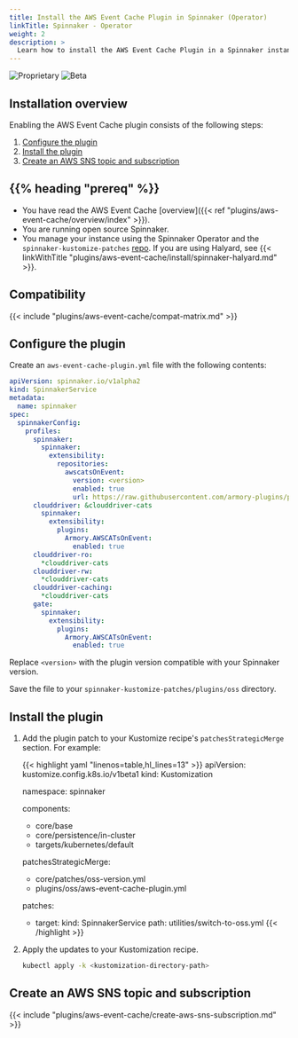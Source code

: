 ```yaml
---
title: Install the AWS Event Cache Plugin in Spinnaker (Operator)
linkTitle: Spinnaker - Operator
weight: 2
description: >
  Learn how to install the AWS Event Cache Plugin in a Spinnaker instance managed by the Spinnaker Operator.
---
```


![Proprietary](/images/proprietary.svg) ![Beta](/images/beta.svg)

## Installation overview

Enabling the AWS Event Cache plugin consists of the following steps:

1. [Configure the plugin](#configure-the-plugin)
1. [Install the plugin](#install-the-plugin)
1. [Create an AWS SNS topic and subscription](#create-an-aws-sns-topic-and-subscription)

## {{% heading "prereq" %}}

* You have read the AWS Event Cache [overview]({{< ref "plugins/aws-event-cache/overview/index" >}}).
* You are running open source Spinnaker.
* You manage your instance using the Spinnaker Operator and the `spinnaker-kustomize-patches` [repo](https://github.com/armory/spinnaker-kustomize-patches). If you are using Halyard, see {{< linkWithTitle "plugins/aws-event-cache/install/spinnaker-halyard.md" >}}.

## Compatibility

{{< include "plugins/aws-event-cache/compat-matrix.md" >}}


## Configure the plugin

Create an `aws-event-cache-plugin.yml` file with the following contents: 

```yaml
apiVersion: spinnaker.io/v1alpha2
kind: SpinnakerService
metadata:
  name: spinnaker
spec:
  spinnakerConfig:
    profiles:
      spinnaker:
        spinnaker:
          extensibility:
            repositories:
              awscatsOnEvent:
                version: <version>
                enabled: true
                url: https://raw.githubusercontent.com/armory-plugins/pluginRepository/master/repositories.json
      clouddriver: &clouddriver-cats
        spinnaker:
          extensibility:
            plugins:
              Armory.AWSCATsOnEvent:
                enabled: true
      clouddriver-ro:
        *clouddriver-cats
      clouddriver-rw:
        *clouddriver-cats
      clouddriver-caching:
        *clouddriver-cats
      gate:
        spinnaker:
          extensibility:
            plugins:
              Armory.AWSCATsOnEvent:
                enabled: true

```


Replace `<version>` with the plugin version compatible with your Spinnaker version.

Save the file to your `spinnaker-kustomize-patches/plugins/oss` directory.


## Install the plugin

1. Add the plugin patch to your Kustomize recipe's `patchesStrategicMerge` section. For example:

   {{< highlight yaml "linenos=table,hl_lines=13" >}}
   apiVersion: kustomize.config.k8s.io/v1beta1
   kind: Kustomization
   
   namespace: spinnaker
   
   components:
     - core/base
     - core/persistence/in-cluster
     - targets/kubernetes/default
   
   patchesStrategicMerge:
     - core/patches/oss-version.yml
     - plugins/oss/aws-event-cache-plugin.yml
   
   patches:
     - target:
         kind: SpinnakerService
       path: utilities/switch-to-oss.yml
   {{< /highlight >}}

1. Apply the updates to your Kustomization recipe.

   ```bash
   kubectl apply -k <kustomization-directory-path>
   ```

## Create an AWS SNS topic and subscription

{{< include "plugins/aws-event-cache/create-aws-sns-subscription.md" >}}